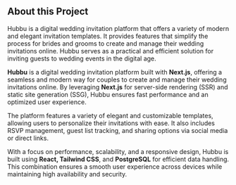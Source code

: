 ## About this Project
Hubbu is a digital wedding invitation platform that offers a variety of modern and elegant invitation templates. It provides features that simplify the process for brides and grooms to create and manage their wedding invitations online. Hubbu serves as a practical and efficient solution for inviting guests to wedding events in the digital age.

**Hubbu** is a digital wedding invitation platform built with **Next.js**, offering a seamless and modern way for couples to create and manage their wedding invitations online. By leveraging **Next.js** for server-side rendering (SSR) and static site generation (SSG), Hubbu ensures fast performance and an optimized user experience.

The platform features a variety of elegant and customizable templates, allowing users to personalize their invitations with ease. It also includes RSVP management, guest list tracking, and sharing options via social media or direct links.

With a focus on performance, scalability, and a responsive design, Hubbu is built using **React, Tailwind CSS**, and **PostgreSQL** for efficient data handling. This combination ensures a smooth user experience across devices while maintaining high availability and security.
